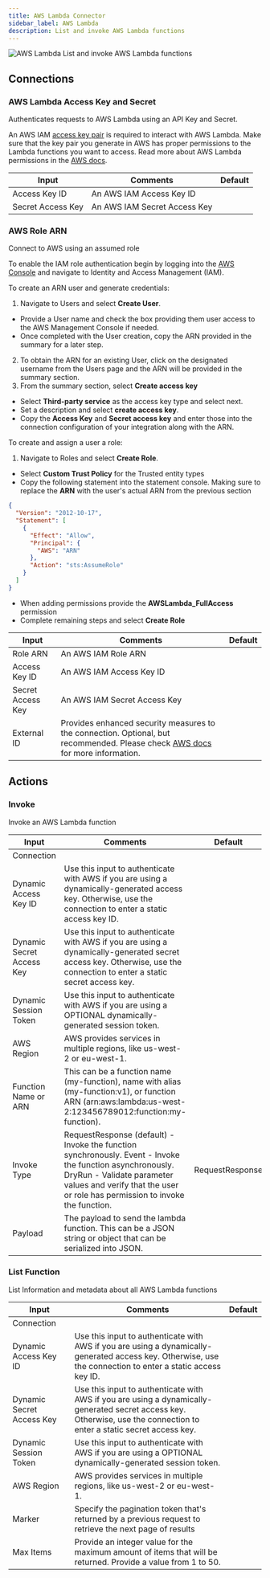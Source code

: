```yaml
---
title: AWS Lambda Connector
sidebar_label: AWS Lambda
description: List and invoke AWS Lambda functions
---
```


![AWS Lambda](./assets/aws-lambda.png#connector-icon)
List and invoke AWS Lambda functions

## Connections

### AWS Lambda Access Key and Secret

Authenticates requests to AWS Lambda using an API Key and Secret.

An AWS IAM [access key pair](https://docs.aws.amazon.com/IAM/latest/UserGuide/id_credentials_access-keys.html) is required to interact with AWS Lambda.
Make sure that the key pair you generate in AWS has proper permissions to the Lambda functions you want to access.
Read more about AWS Lambda permissions in the [AWS docs](https://docs.aws.amazon.com/lambda/latest/dg/lambda-permissions.html).

| Input             | Comments                     | Default |
| ----------------- | ---------------------------- | ------- |
| Access Key ID     | An AWS IAM Access Key ID     |         |
| Secret Access Key | An AWS IAM Secret Access Key |         |

### AWS Role ARN

Connect to AWS using an assumed role

To enable the IAM role authentication begin by logging into the [AWS Console](https://aws.amazon.com/) and navigate to Identity and Access Management (IAM).

To create an ARN user and generate credentials:

1. Navigate to Users and select **Create User**.

- Provide a User name and check the box providing them user access to the AWS Management Console if needed.
- Once completed with the User creation, copy the ARN provided in the summary for a later step.

2. To obtain the ARN for an existing User, click on the designated username from the Users page and the ARN will be provided in the summary section.
3. From the summary section, select **Create access key**

- Select **Third-party service** as the access key type and select next.
- Set a description and select **create access key**.
- Copy the **Access Key** and **Secret access key** and enter those into the connection configuration of your integration along with the ARN.

To create and assign a user a role:

1. Navigate to Roles and select **Create Role**.

- Select **Custom Trust Policy** for the Trusted entity types
- Copy the following statement into the statement console. Making sure to replace the **ARN** with the user's actual ARN from the previous section

```json
{
  "Version": "2012-10-17",
  "Statement": [
    {
      "Effect": "Allow",
      "Principal": {
        "AWS": "ARN"
      },
      "Action": "sts:AssumeRole"
    }
  ]
}
```

- When adding permissions provide the **AWSLambda_FullAccess** permission
- Complete remaining steps and select **Create Role**

| Input             | Comments                                                                                                                                                                                                                                                      | Default |
| ----------------- | ------------------------------------------------------------------------------------------------------------------------------------------------------------------------------------------------------------------------------------------------------------- | ------- |
| Role ARN          | An AWS IAM Role ARN                                                                                                                                                                                                                                           |         |
| Access Key ID     | An AWS IAM Access Key ID                                                                                                                                                                                                                                      |         |
| Secret Access Key | An AWS IAM Secret Access Key                                                                                                                                                                                                                                  |         |
| External ID       | Provides enhanced security measures to the connection. Optional, but recommended. Please check [AWS docs](https://docs.aws.amazon.com/IAM/latest/UserGuide/id_roles_common-scenarios_third-party.html#id_roles_third-party_external-id) for more information. |         |

## Actions

### Invoke

Invoke an AWS Lambda function

| Input                     | Comments                                                                                                                                                                                                              | Default         |
| ------------------------- | --------------------------------------------------------------------------------------------------------------------------------------------------------------------------------------------------------------------- | --------------- |
| Connection                |                                                                                                                                                                                                                       |                 |
| Dynamic Access Key ID     | Use this input to authenticate with AWS if you are using a dynamically-generated access key. Otherwise, use the connection to enter a static access key ID.                                                           |                 |
| Dynamic Secret Access Key | Use this input to authenticate with AWS if you are using a dynamically-generated secret access key. Otherwise, use the connection to enter a static secret access key.                                                |                 |
| Dynamic Session Token     | Use this input to authenticate with AWS if you are using a OPTIONAL dynamically-generated session token.                                                                                                              |                 |
| AWS Region                | AWS provides services in multiple regions, like us-west-2 or eu-west-1.                                                                                                                                               |                 |
| Function Name or ARN      | This can be a function name (my-function), name with alias (my-function:v1), or function ARN (arn:aws:lambda:us-west-2:123456789012:function:my-function).                                                            |                 |
| Invoke Type               | RequestResponse (default) - Invoke the function synchronously. Event - Invoke the function asynchronously. DryRun - Validate parameter values and verify that the user or role has permission to invoke the function. | RequestResponse |
| Payload                   | The payload to send the lambda function. This can be a JSON string or object that can be serialized into JSON.                                                                                                        |                 |

### List Function

List Information and metadata about all AWS Lambda functions

| Input                     | Comments                                                                                                                                                               | Default |
| ------------------------- | ---------------------------------------------------------------------------------------------------------------------------------------------------------------------- | ------- |
| Connection                |                                                                                                                                                                        |         |
| Dynamic Access Key ID     | Use this input to authenticate with AWS if you are using a dynamically-generated access key. Otherwise, use the connection to enter a static access key ID.            |         |
| Dynamic Secret Access Key | Use this input to authenticate with AWS if you are using a dynamically-generated secret access key. Otherwise, use the connection to enter a static secret access key. |         |
| Dynamic Session Token     | Use this input to authenticate with AWS if you are using a OPTIONAL dynamically-generated session token.                                                               |         |
| AWS Region                | AWS provides services in multiple regions, like us-west-2 or eu-west-1.                                                                                                |         |
| Marker                    | Specify the pagination token that's returned by a previous request to retrieve the next page of results                                                                |         |
| Max Items                 | Provide an integer value for the maximum amount of items that will be returned. Provide a value from 1 to 50.                                                          |         |
